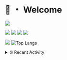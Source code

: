 # 👋 ・ Welcome
![](https://komarev.com/ghpvc/?username=Lorenzo0111)

![](https://img.shields.io/badge/Java-ED8B00?style=for-the-badge&logo=java&logoColor=white)
![](https://img.shields.io/badge/JavaScript-323330?style=for-the-badge&logo=javascript&logoColor=F7DF1E)
![](https://img.shields.io/badge/Node.js-339933?style=for-the-badge&logo=nodedotjs&logoColor=white)
![](https://img.shields.io/badge/React-20232A?style=for-the-badge&logo=react&logoColor=61DAFB)

[![](https://github-readme-stats.vercel.app/api?username=Lorenzo0111&show_icons=true&count_private=true)](https://github.com/Lorenzo0111)
![Top Langs](https://github-readme-stats.vercel.app/api/top-langs/?username=Lorenzo0111&layout=compact)

<details>
<summary>⏰ Recent Activity</summary>

<!--RECENT_ACTIVITY:start-->
1. ![prMerged] **Pull request merged:** [Lorenzo0111/NodeBin#70](https://github.com/Lorenzo0111/NodeBin/pull/70)
2. ![prMerged] **Pull request merged:** [Lorenzo0111/RocketPlaceholders#79](https://github.com/Lorenzo0111/RocketPlaceholders/pull/79)
3. ![prMerged] **Pull request merged:** [Lorenzo0111/RocketJoin#68](https://github.com/Lorenzo0111/RocketJoin/pull/68)
4. ![prMerged] **Pull request merged:** [Lorenzo0111/RocketJoin#69](https://github.com/Lorenzo0111/RocketJoin/pull/69)
5. ![comment] **Commented:** [Lorenzo0111/RocketPlaceholders#81](https://github.com/Lorenzo0111/RocketPlaceholders/pull/81#issuecomment-1065823763)
6. ![comment] **Commented:** [Lorenzo0111/RocketPlaceholders#79](https://github.com/Lorenzo0111/RocketPlaceholders/pull/79#issuecomment-1065823749)
7. ![comment] **Commented:** [Lorenzo0111/RocketPlaceholders#80](https://github.com/Lorenzo0111/RocketPlaceholders/pull/80#issuecomment-1065823724)
8. ![comment] **Commented:** [Lorenzo0111/RocketJoin#69](https://github.com/Lorenzo0111/RocketJoin/pull/69#issuecomment-1065823705)
9. ![comment] **Commented:** [Lorenzo0111/RocketJoin#68](https://github.com/Lorenzo0111/RocketJoin/pull/68#issuecomment-1065823672)
10. ![prMerged] **Pull request merged:** [Lorenzo0111/RocketJoin#65](https://github.com/Lorenzo0111/RocketJoin/pull/65)
<!--RECENT_ACTIVITY:end-->


<!--RECENT_ACTIVITY:last_update-->
Last Updated: Tuesday, March 15th, 2022, 12:53:05 AM
<!--RECENT_ACTIVITY:last_update_end-->
</details>

[issueOpened]: https://cdn.jsdelivr.net/gh/Readme-Workflows/Readme-Icons@main/icons/octicons/IssueOpenedOld.svg
[issueClosed]: https://cdn.jsdelivr.net/gh/Readme-Workflows/Readme-Icons@main/icons/octicons/IssueClosedOld.svg

[prOpened]: https://cdn.jsdelivr.net/gh/Readme-Workflows/Readme-Icons@main/icons/octicons/PullRequestOpened.svg
[prClosed]: https://cdn.jsdelivr.net/gh/Readme-Workflows/Readme-Icons@main/icons/octicons/PullRequestClosed.svg
[prMerged]: https://cdn.jsdelivr.net/gh/Readme-Workflows/Readme-Icons@main/icons/octicons/PullRequestMerged.svg

[comment]: https://cdn.jsdelivr.net/gh/Readme-Workflows/Readme-Icons@main/icons/octicons/Comment.svg

[changesRequested]: https://cdn.jsdelivr.net/gh/Readme-Workflows/Readme-Icons@main/icons/octicons/RequestedChanges.svg
[approved]: https://cdn.jsdelivr.net/gh/Readme-Workflows/Readme-Icons@main/icons/octicons/ApprovedChanges.svg

[repoCreated]: https://cdn.jsdelivr.net/gh/Readme-Workflows/Readme-Icons@main/icons/octicons/Repository.svg
[release]: https://cdn.jsdelivr.net/gh/Readme-Workflows/Readme-Icons@main/icons/octicons/Release.svg
[star]: https://cdn.jsdelivr.net/gh/Readme-Workflows/Readme-Icons@main/icons/octicons/StarredRepository.svg
[wiki]: https://cdn.jsdelivr.net/gh/Readme-Workflows/Readme-Icons@main/icons/octicons/Wiki.svg
[fork]: https://cdn.jsdelivr.net/gh/Readme-Workflows/Readme-Icons@main/icons/octicons/ForkedRepository.svg
[people]: https://cdn.jsdelivr.net/gh/Readme-Workflows/Readme-Icons@main/icons/octicons/People.svg
